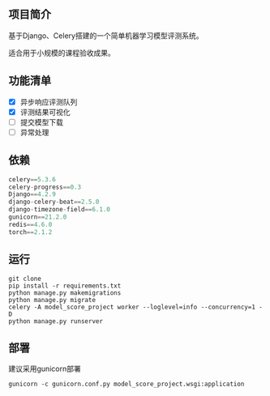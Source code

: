 ## 项目简介

基于Django、Celery搭建的一个简单机器学习模型评测系统。

适合用于小规模的课程验收成果。

## 功能清单
- [X] 异步响应评测队列
- [X] 评测结果可视化
- [ ] 提交模型下载
- [ ] 异常处理
## 依赖
```python
celery==5.3.6  
celery-progress==0.3  
Django==4.2.9  
django-celery-beat==2.5.0  
django-timezone-field==6.1.0  
gunicorn==21.2.0  
redis==4.6.0  
torch==2.1.2
```

## 运行
```shell
git clone
pip install -r requirements.txt
python manage.py makemigrations
python manage.py migrate
celery -A model_score_project worker --loglevel=info --concurrency=1 -D
python manage.py runserver
```

## 部署
建议采用gunicorn部署
```shell
gunicorn -c gunicorn.conf.py model_score_project.wsgi:application
```
